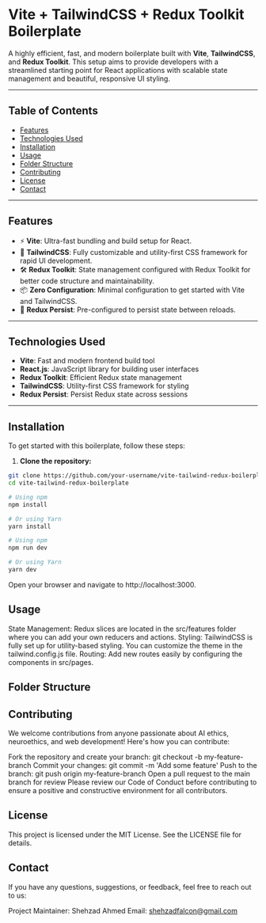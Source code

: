 # **Vite + TailwindCSS + Redux Toolkit Boilerplate**

A highly efficient, fast, and modern boilerplate built with **Vite**, **TailwindCSS**, and **Redux Toolkit**. This setup aims to provide developers with a streamlined starting point for React applications with scalable state management and beautiful, responsive UI styling.

---

## **Table of Contents**

- [Features](#features)
- [Technologies Used](#technologies-used)
- [Installation](#installation)
- [Usage](#usage)
- [Folder Structure](#folder-structure)
- [Contributing](#contributing)
- [License](#license)
- [Contact](#contact)

---

## **Features**

- ⚡ **Vite**: Ultra-fast bundling and build setup for React.
- 🎨 **TailwindCSS**: Fully customizable and utility-first CSS framework for rapid UI development.
- 🛠️ **Redux Toolkit**: State management configured with Redux Toolkit for better code structure and maintainability.
- 📦 **Zero Configuration**: Minimal configuration to get started with Vite and TailwindCSS.
- 🔄 **Redux Persist**: Pre-configured to persist state between reloads.

---

## **Technologies Used**

- **Vite**: Fast and modern frontend build tool
- **React.js**: JavaScript library for building user interfaces
- **Redux Toolkit**: Efficient Redux state management
- **TailwindCSS**: Utility-first CSS framework for styling
- **Redux Persist**: Persist Redux state across sessions

---

## **Installation**

To get started with this boilerplate, follow these steps:

1. **Clone the repository:**

```bash
git clone https://github.com/your-username/vite-tailwind-redux-boilerplate.git
cd vite-tailwind-redux-boilerplate
```
```bash
# Using npm
npm install

# Or using Yarn
yarn install
```
```bash
# Using npm
npm run dev

# Or using Yarn
yarn dev
```
Open your browser and navigate to http://localhost:3000.

## Usage
State Management: Redux slices are located in the src/features folder where you can add your own reducers and actions.
Styling: TailwindCSS is fully set up for utility-based styling. You can customize the theme in the tailwind.config.js file.
Routing: Add new routes easily by configuring the components in src/pages.

## Folder Structure


## Contributing
We welcome contributions from anyone passionate about AI ethics, neuroethics, and web development! Here's how you can contribute:

Fork the repository and create your branch: git checkout -b my-feature-branch
Commit your changes: git commit -m 'Add some feature'
Push to the branch: git push origin my-feature-branch
Open a pull request to the main branch for review
Please review our Code of Conduct before contributing to ensure a positive and constructive environment for all contributors.


## License
This project is licensed under the MIT License. See the LICENSE file for details.

## Contact
If you have any questions, suggestions, or feedback, feel free to reach out to us:

Project Maintainer: Shehzad Ahmed
Email: shehzadfalcon@gmail.com
